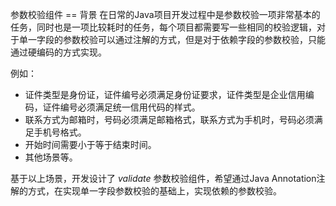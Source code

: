 参数校验组件
== 背景
在日常的Java项目开发过程中是参数校验一项非常基本的任务，同时也是一项比较耗时的任务，每个项目都需要写一些相同的校验逻辑，对于单一字段的参数校验可以通过注解的方式，但是对于依赖字段的参数校验，只能通过硬编码的方式实现。

例如：
* 证件类型是身份证，证件编号必须满足身份证要求，证件类型是企业信用编码，证件编号必须满足统一信用代码的样式。
* 联系方式为邮箱时，号码必须满足邮箱格式，联系方式为手机时，号码必须满足手机号格式。
* 开始时间需要小于等于结束时间。
* 其他场景等。

基于以上场景，开发设计了 *validate* 参数校验组件，希望通过Java Annotation注解的方式，在实现单一字段参数校验的基础上，实现依赖的参数校验。


